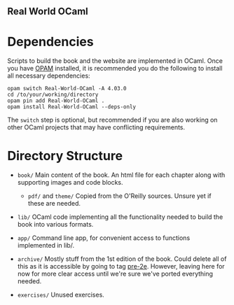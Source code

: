 Real World OCaml
----------------

Dependencies
============
Scripts to build the book and the website are implemented in
OCaml. Once you have [OPAM](https://opam.ocaml.org/) installed, it is
recommended you do the following to install all necessary
dependencies:

```
opam switch Real-World-OCaml -A 4.03.0
cd /to/your/working/directory
opam pin add Real-World-OCaml .
opam install Real-World-OCaml --deps-only
```

The `switch` step is optional, but recommended if you are also working
on other OCaml projects that may have conflicting requirements.


Directory Structure
===================
* `book/`
  Main content of the book. An html file for each chapter along with
  supporting images and code blocks.

  - `pdf/` and `theme/`
    Copied from the O'Reilly sources. Unsure yet if these are needed.

* `lib/`
  OCaml code implementing all the functionality needed to build the
  book into various formats.

* `app/`
  Command line app, for convenient access to functions implemented in
  lib/.

* `archive/`
  Mostly stuff from the 1st edition of the book. Could delete all of
  this as it is accessible by going to tag
  [pre-2e](https://github.com/yminsky/Real-World-OCaml/releases/tag/pre-2e).
  However, leaving here for now for more clear access until we're sure
  we've ported everything needed.

* `exercises/`
  Unused exercises.

